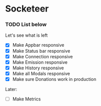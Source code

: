 # Socketeer
### TODO List below

Let's see what is left

- [x] Make Appbar responsive
- [x] Make Status bar responsive
- [x] Make Connection responsive
- [x] Make Emission responsive
- [x] Make History responsive
- [x] Make all Modals responsive
- [x] Make sure Donations work in production

Later:

- [ ] Make Metrics